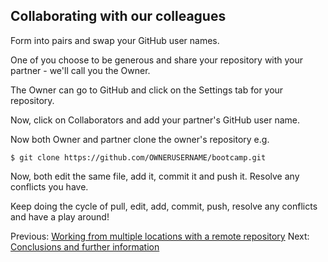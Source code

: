 ## Collaborating with our colleagues

Form into pairs and swap your GitHub user names.

One of you choose to be generous and share your repository with your partner - we'll call you the Owner.

The Owner can go to GitHub and click on the Settings tab for your repository.

Now, click on Collaborators and add your partner's GitHub user name.

Now both Owner and partner clone the owner's repository e.g.

    $ git clone https://github.com/OWNERUSERNAME/bootcamp.git

Now, both edit the same file, add it, commit it and push it. Resolve any conflicts you have.

Keep doing the cycle of pull, edit, add, commit, push, resolve any conflicts and have a play around!

Previous: [Working from multiple locations with a remote repository](Remote.md) Next: [Conclusions and further information](Conclusion.md)
